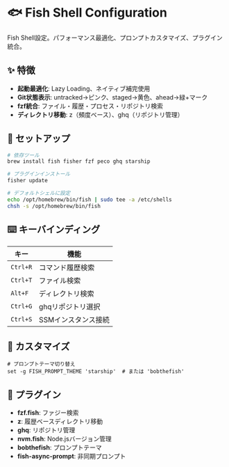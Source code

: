 # 🐟 Fish Shell Configuration

Fish Shell設定。パフォーマンス最適化、プロンプトカスタマイズ、プラグイン統合。

## ✨ 特徴

- **起動最適化**: Lazy Loading、ネイティブ補完使用
- **Git状態表示**: untracked→ピンク、staged→黄色、ahead→緑+マーク
- **fzf統合**: ファイル・履歴・プロセス・リポジトリ検索
- **ディレクトリ移動**: z（頻度ベース）、ghq（リポジトリ管理）

## 🚀 セットアップ

```bash
# 依存ツール
brew install fish fisher fzf peco ghq starship

# プラグインインストール
fisher update

# デフォルトシェルに設定
echo /opt/homebrew/bin/fish | sudo tee -a /etc/shells
chsh -s /opt/homebrew/bin/fish
```

## ⌨️ キーバインディング

| キー | 機能 |
|------|------|
| `Ctrl+R` | コマンド履歴検索 |
| `Ctrl+T` | ファイル検索 |
| `Alt+F` | ディレクトリ検索 |
| `Ctrl+G` | ghqリポジトリ選択 |
| `Ctrl+S` | SSMインスタンス接続 |


## 🎨 カスタマイズ

```fish
# プロンプトテーマ切り替え
set -g FISH_PROMPT_THEME 'starship'  # または 'bobthefish'
```

## 🔧 プラグイン

- **fzf.fish**: ファジー検索
- **z**: 履歴ベースディレクトリ移動
- **ghq**: リポジトリ管理
- **nvm.fish**: Node.jsバージョン管理
- **bobthefish**: プロンプトテーマ
- **fish-async-prompt**: 非同期プロンプト